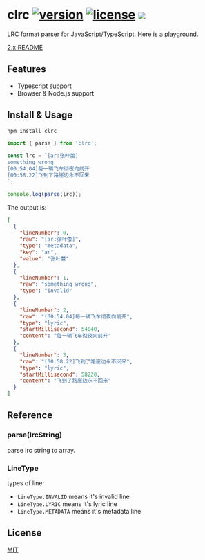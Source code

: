 # clrc [![version](https://img.shields.io/npm/v/clrc)](https://www.npmjs.com/package/clrc) [![license](https://img.shields.io/npm/l/clrc)](https://github.com/mebtte/react-lrc/blob/master/LICENSE) [![](https://img.shields.io/bundlephobia/minzip/clrc)](https://bundlephobia.com/result?p=clrc)

LRC format parser for JavaScript/TypeScript. Here is a [playground](https://mebtte.github.io/clrc).

[2.x README](https://github.com/mebtte/clrc/blob/5c6efcbbfe08d4021e0a7d6252088c5deca428f7/README.md)

## Features

- Typescript support
- Browser & Node.js support

## Install & Usage

```bash
npm install clrc
```

```js
import { parse } from 'clrc';

const lrc = `[ar:张叶蕾]
something wrong
[00:54.04]每一辆飞车彻夜向前开
[00:58.22]飞到了路崖边永不回来
`;

console.log(parse(lrc));
```

The output is:

```json
[
  {
    "lineNumber": 0,
    "raw": "[ar:张叶蕾]",
    "type": "metadata",
    "key": "ar",
    "value": "张叶蕾"
  },
  {
    "lineNumber": 1,
    "raw": "something wrong",
    "type": "invalid"
  },
  {
    "lineNumber": 2,
    "raw": "[00:54.04]每一辆飞车彻夜向前开",
    "type": "lyric",
    "startMillisecond": 54040,
    "content": "每一辆飞车彻夜向前开"
  },
  {
    "lineNumber": 3,
    "raw": "[00:58.22]飞到了路崖边永不回来",
    "type": "lyric",
    "startMillisecond": 58220,
    "content": "飞到了路崖边永不回来"
  }
]
```

## Reference

### parse(lrcString)

parse lrc string to array.

### LineType

types of line:

- `LineType.INVALID` means it's invalid line
- `LineType.LYRIC` means it's lyric line
- `LineType.METADATA` means it's metadata line

## License

[MIT](./LICENSE)
